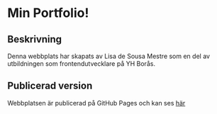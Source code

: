 # Min Portfolio!

## Beskrivning
Denna webbplats har skapats av Lisa de Sousa Mestre som en del av utbildningen som frontendutvecklare på YH Borås.

## Publicerad version
Webbplatsen är publicerad på GitHub Pages och kan ses [här](lisa-desousa.github.io/F25D_Portfolio/)
